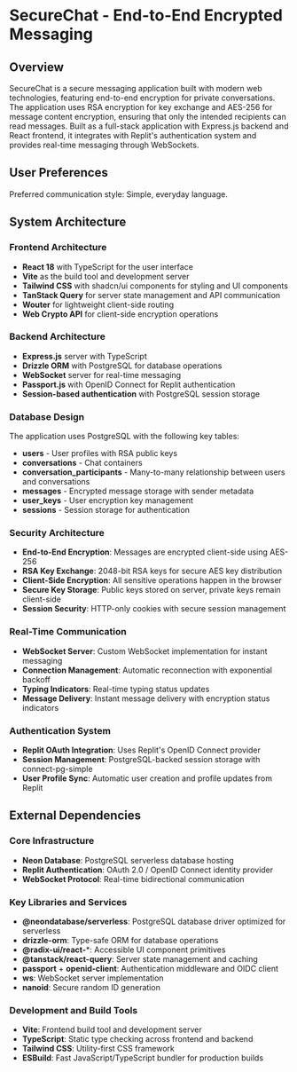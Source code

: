 # SecureChat - End-to-End Encrypted Messaging

## Overview

SecureChat is a secure messaging application built with modern web technologies, featuring end-to-end encryption for private conversations. The application uses RSA encryption for key exchange and AES-256 for message content encryption, ensuring that only the intended recipients can read messages. Built as a full-stack application with Express.js backend and React frontend, it integrates with Replit's authentication system and provides real-time messaging through WebSockets.

## User Preferences

Preferred communication style: Simple, everyday language.

## System Architecture

### Frontend Architecture
- **React 18** with TypeScript for the user interface
- **Vite** as the build tool and development server
- **Tailwind CSS** with shadcn/ui components for styling and UI components
- **TanStack Query** for server state management and API communication
- **Wouter** for lightweight client-side routing
- **Web Crypto API** for client-side encryption operations

### Backend Architecture
- **Express.js** server with TypeScript
- **Drizzle ORM** with PostgreSQL for database operations
- **WebSocket** server for real-time messaging
- **Passport.js** with OpenID Connect for Replit authentication
- **Session-based authentication** with PostgreSQL session storage

### Database Design
The application uses PostgreSQL with the following key tables:
- **users** - User profiles with RSA public keys
- **conversations** - Chat containers
- **conversation_participants** - Many-to-many relationship between users and conversations
- **messages** - Encrypted message storage with sender metadata
- **user_keys** - User encryption key management
- **sessions** - Session storage for authentication

### Security Architecture
- **End-to-End Encryption**: Messages are encrypted client-side using AES-256
- **RSA Key Exchange**: 2048-bit RSA keys for secure AES key distribution
- **Client-Side Encryption**: All sensitive operations happen in the browser
- **Secure Key Storage**: Public keys stored on server, private keys remain client-side
- **Session Security**: HTTP-only cookies with secure session management

### Real-Time Communication
- **WebSocket Server**: Custom WebSocket implementation for instant messaging
- **Connection Management**: Automatic reconnection with exponential backoff
- **Typing Indicators**: Real-time typing status updates
- **Message Delivery**: Instant message delivery with encryption status indicators

### Authentication System
- **Replit OAuth Integration**: Uses Replit's OpenID Connect provider
- **Session Management**: PostgreSQL-backed session storage with connect-pg-simple
- **User Profile Sync**: Automatic user creation and profile updates from Replit

## External Dependencies

### Core Infrastructure
- **Neon Database**: PostgreSQL serverless database hosting
- **Replit Authentication**: OAuth 2.0 / OpenID Connect identity provider
- **WebSocket Protocol**: Real-time bidirectional communication

### Key Libraries and Services
- **@neondatabase/serverless**: PostgreSQL database driver optimized for serverless
- **drizzle-orm**: Type-safe ORM for database operations
- **@radix-ui/react-***: Accessible UI component primitives
- **@tanstack/react-query**: Server state management and caching
- **passport** + **openid-client**: Authentication middleware and OIDC client
- **ws**: WebSocket server implementation
- **nanoid**: Secure random ID generation

### Development and Build Tools
- **Vite**: Frontend build tool and development server
- **TypeScript**: Static type checking across frontend and backend
- **Tailwind CSS**: Utility-first CSS framework
- **ESBuild**: Fast JavaScript/TypeScript bundler for production builds